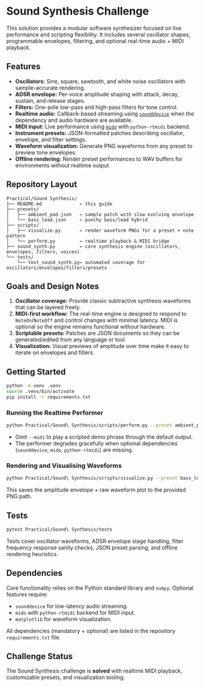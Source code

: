 # Sound Synthesis Challenge

This solution provides a modular software synthesizer focused on live performance and scripting flexibility.
It includes several oscillator shapes, programmable envelopes, filtering, and optional real-time audio + MIDI
playback.

## Features

- **Oscillators:** Sine, square, sawtooth, and white noise oscillators with sample-accurate rendering.
- **ADSR envelope:** Per-voice amplitude shaping with attack, decay, sustain, and release stages.
- **Filters:** One-pole low-pass and high-pass filters for tone control.
- **Realtime audio:** Callback-based streaming using [`sounddevice`](https://python-sounddevice.readthedocs.io/)
  when the dependency and audio hardware are available.
- **MIDI input:** Live performance using [`mido`](https://mido.readthedocs.io/) with `python-rtmidi` backend.
- **Instrument presets:** JSON-formatted patches describing oscillator, envelope, and filter settings.
- **Waveform visualization:** Generate PNG waveforms from any preset to preview tone envelopes.
- **Offline rendering:** Render preset performances to WAV buffers for environments without realtime output.

## Repository Layout

```
Practical/Sound Synthesis/
├── README.md              ← this guide
├── presets/
│   ├── ambient_pad.json   ← sample patch with slow evolving envelope
│   └── bass_lead.json     ← punchy bass/lead hybrid
├── scripts/
│   ├── visualize.py       ← render waveform PNGs for a preset + note pattern
│   └── perform.py         ← realtime playback & MIDI bridge
├── sound_synth.py         ← core synthesis engine (oscillators, envelopes, filters, voices)
└── tests/
    └── test_sound_synth.py← automated coverage for oscillators/envelopes/filters/presets
```

## Goals and Design Notes

1. **Oscillator coverage:** Provide classic subtractive synthesis waveforms that can be layered freely.
2. **MIDI-first workflow:** The real-time engine is designed to respond to `NoteOn`/`NoteOff` and control changes
   with minimal latency. MIDI is optional so the engine remains functional without hardware.
3. **Scriptable presets:** Patches are JSON documents so they can be generated/edited from any language or tool.
4. **Visualization:** Visual previews of amplitude over time make it easy to iterate on envelopes and filters.

## Getting Started

```bash
python -m venv .venv
source .venv/bin/activate
pip install -r requirements.txt
```

### Running the Realtime Performer

```bash
python Practical/Sound\ Synthesis/scripts/perform.py --preset ambient_pad --midi "Your MIDI Device"
```

- Omit `--midi` to play a scripted demo phrase through the default output.
- The performer degrades gracefully when optional dependencies (`sounddevice`, `mido`, `python-rtmidi`) are missing.

### Rendering and Visualising Waveforms

```bash
python Practical/Sound\ Synthesis/scripts/visualize.py --preset bass_lead --output bass_lead.png
```

This saves the amplitude envelope + raw waveform plot to the provided PNG path.

## Tests

```bash
pytest Practical/Sound\ Synthesis/tests
```

Tests cover oscillator waveforms, ADSR envelope stage handling, filter frequency response sanity checks,
JSON preset parsing, and offline rendering heuristics.

## Dependencies

Core functionality relies on the Python standard library and `numpy`. Optional features require:

- `sounddevice` for low-latency audio streaming.
- `mido` with `python-rtmidi` backend for MIDI input.
- `matplotlib` for waveform visualization.

All dependencies (mandatory + optional) are listed in the repository `requirements.txt` file.

## Challenge Status

The Sound Synthesis challenge is **solved** with realtime MIDI playback, customizable presets,
and visualization tooling.
